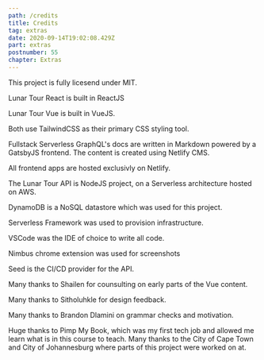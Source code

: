 ```yaml
---
path: /credits
title: Credits
tag: extras
date: 2020-09-14T19:02:08.429Z
part: extras
postnumber: 55
chapter: Extras
---
```


This project is fully licesend under MIT.

Lunar Tour React is built in ReactJS

Lunar Tour Vue is built in VueJS.

Both use TailwindCSS as their primary CSS styling tool.

Fullstack Serverless GraphQL's docs are written in Markdown powered by a GatsbyJS frontend. The content is created using Netlify CMS.

All frontend apps are hosted exclusivly on Netlify.

The Lunar Tour API is NodeJS project, on a Serverless architecture hosted on AWS.

DynamoDB is a NoSQL datastore which was used for this project.

Serverless Framework was used to provision infrastructure.

VSCode was the IDE of choice to write all code.

Nimbus chrome extension was used for screenshots

Seed is the CI/CD provider for the API.

Many thanks to Shailen for counsulting on early parts of the Vue content.

Many thanks to Sitholuhkle for design feedback.

Many thanks to Brandon Dlamini on grammar checks and motivation.

Huge thanks to Pimp My Book, which was my first tech job and allowed me learn what is in this course to teach.
Many thanks to the City of Cape Town and City of Johannesburg where parts of this project were worked on at.
